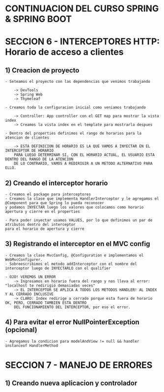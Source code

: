 # CONTINUACION DEL CURSO SPRING & SPRING BOOT

# SECCION 6 - INTERCEPTORES HTTP: Horario de acceso a clientes

## 1) Creacion de proyecto

    - Seteamos el proyecto con las dependencias que venimos trabajando

        -> DevTools
        -> Spring Web
        -> Thymeleaf

    - Creamos toda la configuracion inicial como veniamos trabajando

        -> Controller: App controller con el GET map para mostrar la vista index
        -> Creamos la vista index en el template para mostrarla despues

    - Dentro del properties definimos el rango de horarios para la atencion de clientes
    
        -> ESTA DEFINICION DE HORARIO ES LA QUE VAMOS A INYECTAR EN EL INTERCEPTOR DE HORARIO
        PARA LUEGO DETERMINAR SI, CON EL HORARIO ACTUAL, EL USUARIO ESTA DENTRO DEL RANGO DE LA ATENCION
        DE LO CONTRARIO, VAMOS A REDIRIGIR A UN METODO ALTERNATIVO PARA ELLO.

## 2) Creando el interceptor horario

    - Creamos el package para interceptores
    - Creamos la clase que implementa HandlerInterceptor y le agregamos el @Component para que Spring lo pueda reconocer
    y podamos INYECTAR luego los valores que colocamos como horario apertura y cierre en el properties

    - Para poder inyectar usamos VALUES, por lo que definimos un par de atributos dentro del interceptor
    para el horario de apertura y cierre

## 3) Registrando el interceptor en el MVC config

    - Creamos la clase MvcConfig, @Configuration e implementamos el WebMvcConfigurer.
    - Sobreescribimos el metodo addInterceptor con el nombre del interceptor luego de INYECTARLO con el qualifier

    - OJO! VEREMOS UN ERROR
        -> Ingresamos en horario fuera del rango y nos lleva al error: "localhost te redirigió demasiadas veces"
        -> EL INTERCEPTOR SE APLICA A TODOS LOS METODOS HANDLER! AL INDEX Y AL CERRADO INCLUSIVE
        -> CLARO: Index redirige a cerrado porque esta fuera de horario OK, PERO, CERRADO TAMBIEN ESTA DENTRO
        DEL FUNCIONAMIENTO DEL INTERCEPTOR, por eso el error.

## 4) Para evitar el error NullPointerException (opcional)

    - Agregamos la condicion para modelAndView != null && handler instanceof HandlerMethod

# SECCION 7 - MANEJO DE ERRORES

## 1) Creando nueva aplicacion y controlador

    





















